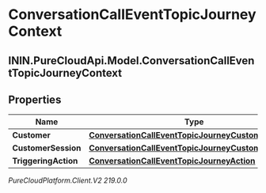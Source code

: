 # ConversationCallEventTopicJourneyContext

## ININ.PureCloudApi.Model.ConversationCallEventTopicJourneyContext

## Properties

|Name | Type | Description | Notes|
|------------ | ------------- | ------------- | -------------|
| **Customer** | [**ConversationCallEventTopicJourneyCustomer**](ConversationCallEventTopicJourneyCustomer) |  | [optional] |
| **CustomerSession** | [**ConversationCallEventTopicJourneyCustomerSession**](ConversationCallEventTopicJourneyCustomerSession) |  | [optional] |
| **TriggeringAction** | [**ConversationCallEventTopicJourneyAction**](ConversationCallEventTopicJourneyAction) |  | [optional] |



_PureCloudPlatform.Client.V2 219.0.0_

